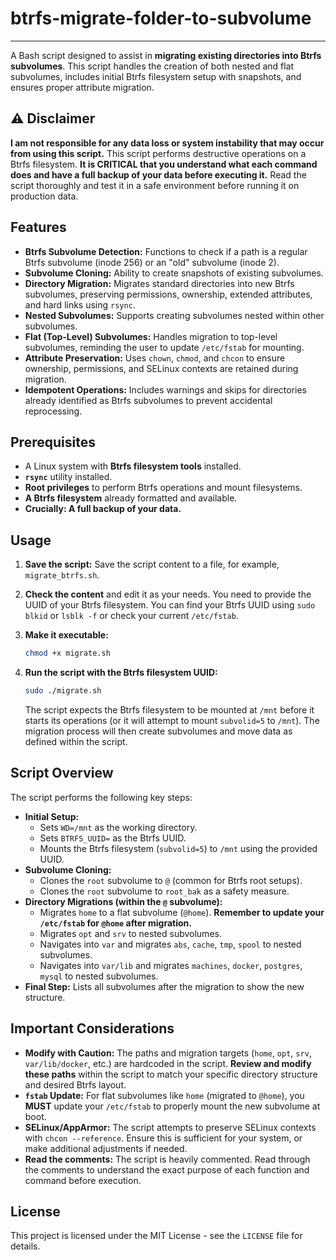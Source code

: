 # btrfs-migrate-folder-to-subvolume

---

A Bash script designed to assist in **migrating existing directories into Btrfs subvolumes**. This script handles the creation of both nested and flat subvolumes, includes initial Btrfs filesystem setup with snapshots, and ensures proper attribute migration.

## ⚠️ Disclaimer

**I am not responsible for any data loss or system instability that may occur from using this script.** This script performs destructive operations on a Btrfs filesystem. **It is CRITICAL that you understand what each command does and have a full backup of your data before executing it.** Read the script thoroughly and test it in a safe environment before running it on production data.

## Features

* **Btrfs Subvolume Detection:** Functions to check if a path is a regular Btrfs subvolume (inode 256) or an "old" subvolume (inode 2).
* **Subvolume Cloning:** Ability to create snapshots of existing subvolumes.
* **Directory Migration:** Migrates standard directories into new Btrfs subvolumes, preserving permissions, ownership, extended attributes, and hard links using `rsync`.
* **Nested Subvolumes:** Supports creating subvolumes nested within other subvolumes.
* **Flat (Top-Level) Subvolumes:** Handles migration to top-level subvolumes, reminding the user to update `/etc/fstab` for mounting.
* **Attribute Preservation:** Uses `chown`, `chmod`, and `chcon` to ensure ownership, permissions, and SELinux contexts are retained during migration.
* **Idempotent Operations:** Includes warnings and skips for directories already identified as Btrfs subvolumes to prevent accidental reprocessing.

## Prerequisites

* A Linux system with **Btrfs filesystem tools** installed.
* **`rsync`** utility installed.
* **Root privileges** to perform Btrfs operations and mount filesystems.
* **A Btrfs filesystem** already formatted and available.
* **Crucially: A full backup of your data.**

## Usage

1.  **Save the script:** Save the script content to a file, for example, `migrate_btrfs.sh`.
2.  **Check the content** and edit it as your needs. You need to provide the UUID of your Btrfs filesystem. You can find your Btrfs UUID using `sudo blkid` or `lsblk -f` or check your current `/etc/fstab`.

3.  **Make it executable:**
    ```bash
    chmod +x migrate.sh
    ```
4.  **Run the script with the Btrfs filesystem UUID:**

    ```bash
    sudo ./migrate.sh
    ```

    The script expects the Btrfs filesystem to be mounted at `/mnt` before it starts its operations (or it will attempt to mount `subvolid=5` to `/mnt`). The migration process will then create subvolumes and move data as defined within the script.

## Script Overview

The script performs the following key steps:

* **Initial Setup:**
    * Sets `WD=/mnt` as the working directory.
    * Sets `BTRFS_UUID=` as the Btrfs UUID.
    * Mounts the Btrfs filesystem (`subvolid=5`) to `/mnt` using the provided UUID.
* **Subvolume Cloning:**
    * Clones the `root` subvolume to `@` (common for Btrfs root setups).
    * Clones the `root` subvolume to `root_bak` as a safety measure.
* **Directory Migrations (within the `@` subvolume):**
    * Migrates `home` to a flat subvolume (`@home`). **Remember to update your `/etc/fstab` for `@home` after migration.**
    * Migrates `opt` and `srv` to nested subvolumes.
    * Navigates into `var` and migrates `abs`, `cache`, `tmp`, `spool` to nested subvolumes.
    * Navigates into `var/lib` and migrates `machines`, `docker`, `postgres`, `mysql` to nested subvolumes.
* **Final Step:** Lists all subvolumes after the migration to show the new structure.

## Important Considerations

* **Modify with Caution:** The paths and migration targets (`home`, `opt`, `srv`, `var/lib/docker`, etc.) are hardcoded in the script. **Review and modify these paths** within the script to match your specific directory structure and desired Btrfs layout.
* **`fstab` Update:** For flat subvolumes like `home` (migrated to `@home`), you **MUST** update your `/etc/fstab` to properly mount the new subvolume at boot.
* **SELinux/AppArmor:** The script attempts to preserve SELinux contexts with `chcon --reference`. Ensure this is sufficient for your system, or make additional adjustments if needed.
* **Read the comments:** The script is heavily commented. Read through the comments to understand the exact purpose of each function and command before execution.

## License

This project is licensed under the MIT License - see the `LICENSE` file for details.
